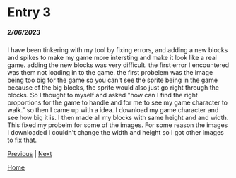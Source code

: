# Entry 3
##### 2/06/2023

I have been tinkering with my tool by fixing errors, and adding a new blocks and spikes to make my game more intersting and make it look like a real game. adding the new blocks was very difficult. the first error I encountered was them not loading in to the game. the first probelem was the image being too big for the game so you can't see the sprite being in the game because of the big blocks, the sprite would also just go right through the blocks. So I thought to myself and asked "how can I find the right proportions for the game to handle and for me to see my game character to walk." so then I came up with a idea. I download my game character and see how big it is. I then made all my blocks with same height and and width. This fixed my probelm for some of the images. For some reason the images I downloaded I couldn't change the width and height so I got other images to fix that.

[Previous](entry02.md) | [Next](entry04.md)

[Home](../README.md)
